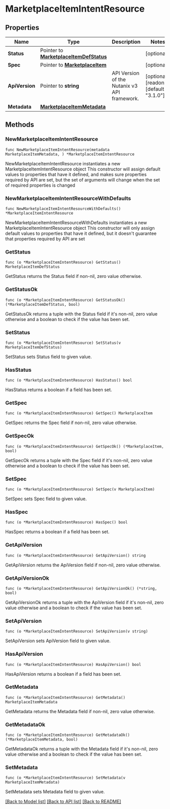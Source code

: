 # MarketplaceItemIntentResource

## Properties

Name | Type | Description | Notes
------------ | ------------- | ------------- | -------------
**Status** | Pointer to [**MarketplaceItemDefStatus**](MarketplaceItemDefStatus.md) |  | [optional] 
**Spec** | Pointer to [**MarketplaceItem**](MarketplaceItem.md) |  | [optional] 
**ApiVersion** | Pointer to **string** | API Version of the Nutanix v3 API framework. | [optional] [readonly] [default to "3.1.0"]
**Metadata** | [**MarketplaceItemMetadata**](MarketplaceItemMetadata.md) |  | 

## Methods

### NewMarketplaceItemIntentResource

`func NewMarketplaceItemIntentResource(metadata MarketplaceItemMetadata, ) *MarketplaceItemIntentResource`

NewMarketplaceItemIntentResource instantiates a new MarketplaceItemIntentResource object
This constructor will assign default values to properties that have it defined,
and makes sure properties required by API are set, but the set of arguments
will change when the set of required properties is changed

### NewMarketplaceItemIntentResourceWithDefaults

`func NewMarketplaceItemIntentResourceWithDefaults() *MarketplaceItemIntentResource`

NewMarketplaceItemIntentResourceWithDefaults instantiates a new MarketplaceItemIntentResource object
This constructor will only assign default values to properties that have it defined,
but it doesn't guarantee that properties required by API are set

### GetStatus

`func (o *MarketplaceItemIntentResource) GetStatus() MarketplaceItemDefStatus`

GetStatus returns the Status field if non-nil, zero value otherwise.

### GetStatusOk

`func (o *MarketplaceItemIntentResource) GetStatusOk() (*MarketplaceItemDefStatus, bool)`

GetStatusOk returns a tuple with the Status field if it's non-nil, zero value otherwise
and a boolean to check if the value has been set.

### SetStatus

`func (o *MarketplaceItemIntentResource) SetStatus(v MarketplaceItemDefStatus)`

SetStatus sets Status field to given value.

### HasStatus

`func (o *MarketplaceItemIntentResource) HasStatus() bool`

HasStatus returns a boolean if a field has been set.

### GetSpec

`func (o *MarketplaceItemIntentResource) GetSpec() MarketplaceItem`

GetSpec returns the Spec field if non-nil, zero value otherwise.

### GetSpecOk

`func (o *MarketplaceItemIntentResource) GetSpecOk() (*MarketplaceItem, bool)`

GetSpecOk returns a tuple with the Spec field if it's non-nil, zero value otherwise
and a boolean to check if the value has been set.

### SetSpec

`func (o *MarketplaceItemIntentResource) SetSpec(v MarketplaceItem)`

SetSpec sets Spec field to given value.

### HasSpec

`func (o *MarketplaceItemIntentResource) HasSpec() bool`

HasSpec returns a boolean if a field has been set.

### GetApiVersion

`func (o *MarketplaceItemIntentResource) GetApiVersion() string`

GetApiVersion returns the ApiVersion field if non-nil, zero value otherwise.

### GetApiVersionOk

`func (o *MarketplaceItemIntentResource) GetApiVersionOk() (*string, bool)`

GetApiVersionOk returns a tuple with the ApiVersion field if it's non-nil, zero value otherwise
and a boolean to check if the value has been set.

### SetApiVersion

`func (o *MarketplaceItemIntentResource) SetApiVersion(v string)`

SetApiVersion sets ApiVersion field to given value.

### HasApiVersion

`func (o *MarketplaceItemIntentResource) HasApiVersion() bool`

HasApiVersion returns a boolean if a field has been set.

### GetMetadata

`func (o *MarketplaceItemIntentResource) GetMetadata() MarketplaceItemMetadata`

GetMetadata returns the Metadata field if non-nil, zero value otherwise.

### GetMetadataOk

`func (o *MarketplaceItemIntentResource) GetMetadataOk() (*MarketplaceItemMetadata, bool)`

GetMetadataOk returns a tuple with the Metadata field if it's non-nil, zero value otherwise
and a boolean to check if the value has been set.

### SetMetadata

`func (o *MarketplaceItemIntentResource) SetMetadata(v MarketplaceItemMetadata)`

SetMetadata sets Metadata field to given value.



[[Back to Model list]](../README.md#documentation-for-models) [[Back to API list]](../README.md#documentation-for-api-endpoints) [[Back to README]](../README.md)


